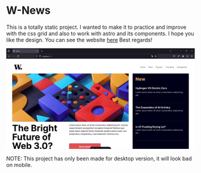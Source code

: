 # W-News

This is a totally static project. I wanted to make it to practice and improve with the css grid and also to work with astro and its components. I hope you like the design. You can see the website [here](https://news-homepage-jade-ten.vercel.app/)
Best regards!

![Screen](public/assets/images/home-news.gif)

NOTE: This project has only been made for desktop version, it will look bad on mobile.
